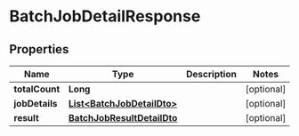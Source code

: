 

# BatchJobDetailResponse


## Properties

Name | Type | Description | Notes
------------ | ------------- | ------------- | -------------
**totalCount** | **Long** |  |  [optional]
**jobDetails** | [**List&lt;BatchJobDetailDto&gt;**](BatchJobDetailDto.md) |  |  [optional]
**result** | [**BatchJobResultDetailDto**](BatchJobResultDetailDto.md) |  |  [optional]



